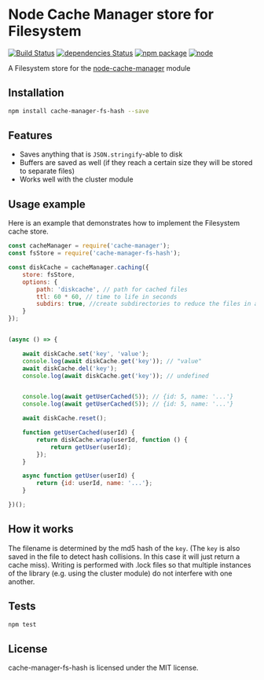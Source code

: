 # Node Cache Manager store for Filesystem

[![Build Status](https://travis-ci.org/rolandstarke/node-cache-manager-fs-hash.svg?branch=master)](https://travis-ci.org/rolandstarke/node-cache-manager-fs-hash)
[![dependencies Status](https://david-dm.org/rolandstarke/node-cache-manager-fs-hash/status.svg)](https://david-dm.org/rolandstarke/node-cache-manager-fs-hash)
[![npm package](https://img.shields.io/npm/v/cache-manager-fs-hash.svg)](https://www.npmjs.com/package/cache-manager-fs-hash)
[![node](https://img.shields.io/node/v/cache-manager-fs-hash.svg)](https://nodejs.org)

A Filesystem store for the [node-cache-manager](https://github.com/BryanDonovan/node-cache-manager) module

## Installation

```sh
npm install cache-manager-fs-hash --save
```

## Features

* Saves anything that is `JSON.stringify`-able to disk
* Buffers are saved as well (if they reach a certain size they will be stored to separate files)
* Works well with the cluster module

## Usage example

Here is an example that demonstrates how to implement the Filesystem cache store.

```javascript
const cacheManager = require('cache-manager');
const fsStore = require('cache-manager-fs-hash');

const diskCache = cacheManager.caching({
    store: fsStore,
    options: {
        path: 'diskcache', // path for cached files
        ttl: 60 * 60, // time to life in seconds
        subdirs: true, //create subdirectories to reduce the files in a single dir (default: false)
    }
});


(async () => {

    await diskCache.set('key', 'value');
    console.log(await diskCache.get('key')); // "value"
    await diskCache.del('key');
    console.log(await diskCache.get('key')); // undefined


    console.log(await getUserCached(5)); // {id: 5, name: '...'}
    console.log(await getUserCached(5)); // {id: 5, name: '...'}

    await diskCache.reset();

    function getUserCached(userId) {
        return diskCache.wrap(userId, function () {
            return getUser(userId);
        });
    }

    async function getUser(userId) {
        return {id: userId, name: '...'};
    }

})();
```

## How it works

The filename is determined by the md5 hash of the `key`. (The `key` is also saved in the file to detect hash collisions. In this case it will just return a cache miss). Writing is performed with .lock files so that multiple instances of the library (e.g. using the cluster module) do not interfere with one another.

## Tests

```sh
npm test
```

## License

cache-manager-fs-hash is licensed under the MIT license.